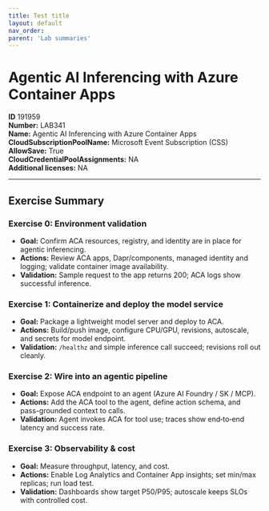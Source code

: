```yaml
---
title: Test title
layout: default
nav_order:
parent: 'Lab summaries'
---
```


# Agentic AI Inferencing with Azure Container Apps

**ID** 191959  
**Number:** LAB341  
**Name:** Agentic AI Inferencing with Azure Container Apps
**CloudSubscriptionPoolName:** Microsoft Event Subscription (CSS)  
**AllowSave:** True  
**CloudCredentialPoolAssignments:** NA  
**Additional licenses:** NA  

---

## Exercise Summary
### Exercise 0: Environment validation
- **Goal:** Confirm ACA resources, registry, and identity are in place for agentic inferencing.
- **Actions:** Review ACA apps, Dapr/components, managed identity and logging; validate container image availability.
- **Validation:** Sample request to the app returns 200; ACA logs show successful inference.

### Exercise 1: Containerize and deploy the model service
- **Goal:** Package a lightweight model server and deploy to ACA.
- **Actions:** Build/push image, configure CPU/GPU, revisions, autoscale, and secrets for model endpoint.
- **Validation:** `/healthz` and simple inference call succeed; revisions roll out cleanly.

### Exercise 2: Wire into an agentic pipeline
- **Goal:** Expose ACA endpoint to an agent (Azure AI Foundry / SK / MCP).
- **Actions:** Add the ACA tool to the agent, define action schema, and pass-grounded context to calls.
- **Validation:** Agent invokes ACA for tool use; traces show end‑to‑end latency and success rate.

### Exercise 3: Observability & cost
- **Goal:** Measure throughput, latency, and cost.
- **Actions:** Enable Log Analytics and Container App insights; set min/max replicas; run load test.
- **Validation:** Dashboards show target P50/P95; autoscale keeps SLOs with controlled cost.
